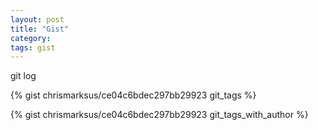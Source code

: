 ```yaml
---
layout: post
title: "Gist"
category: 
tags: gist 
---
```


git log 

<!--more-->

{% gist chrismarksus/ce04c6bdec297bb29923 git_tags %}

{% gist chrismarksus/ce04c6bdec297bb29923 git_tags_with_author %}
